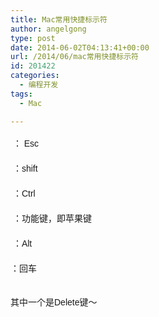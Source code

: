 ```yaml
---
title: Mac常用快捷标示符
author: angelgong
type: post
date: 2014-06-02T04:13:41+00:00
url: /2014/06/mac常用快捷标示符
id: 201422
categories:
  - 编程开发
tags:
  - Mac

---
```

<p style="font-family: Arial; font-size: 14px; line-height: 26px;">
  <img alt="" src="http://hi.csdn.net/attachment/201110/29/0_1319897097Kow4.gif" style="border: none; max-width: 100%;" />&nbsp;：&nbsp;Esc
</p>

<p style="font-family: Arial; font-size: 14px; line-height: 26px;">
  <img alt="" src="http://hi.csdn.net/attachment/201110/29/0_1319897121GGYc.gif" style="border: none; max-width: 100%;" />&nbsp;：shift
</p>

<p style="font-family: Arial; font-size: 14px; line-height: 26px;">
  <img alt="" src="http://hi.csdn.net/attachment/201110/29/0_1319897140777F.gif" style="border: none; max-width: 100%;" />&nbsp;：Ctrl
</p>

<p style="font-family: Arial; font-size: 14px; line-height: 26px;">
  <img alt="" src="http://hi.csdn.net/attachment/201110/29/0_13198971509a59.gif" style="border: none; max-width: 100%;" />&nbsp;：功能键，即苹果键
</p>

<p style="font-family: Arial; font-size: 14px; line-height: 26px;">
  <img alt="" src="http://hi.csdn.net/attachment/201110/29/0_1319897161ye8o.gif" style="border: none; max-width: 100%;" />&nbsp;：Alt
</p>

<p style="font-family: Arial; font-size: 14px; line-height: 26px;">
  <img alt="" src="http://hi.csdn.net/attachment/201110/29/0_13198971735J14.gif" style="border: none; max-width: 100%;" />：回车
</p>

<p style="font-family: Arial; font-size: 14px; line-height: 26px;">
  <img alt="" src="http://hi.csdn.net/attachment/201110/29/0_1319897461FT1Y.gif" style="border: none; max-width: 100%;" /><img alt="" src="http://hi.csdn.net/attachment/201110/29/0_1319897598KARc.gif" style="border: none; max-width: 100%;" /><img alt="" src="http://hi.csdn.net/attachment/201110/29/0_13198974430uEu.gif" style="border: none; max-width: 100%;" />
</p>

<p style="font-family: Arial; font-size: 14px; line-height: 26px;">
  <img alt="" src="http://hi.csdn.net/attachment/201110/29/0_1319897426pZvE.gif" style="border: none; max-width: 100%;" /><img alt="" src="http://hi.csdn.net/attachment/201110/29/0_1319897435dHYx.gif" style="border: none; max-width: 100%;" />其中一个是Delete键～
</p>